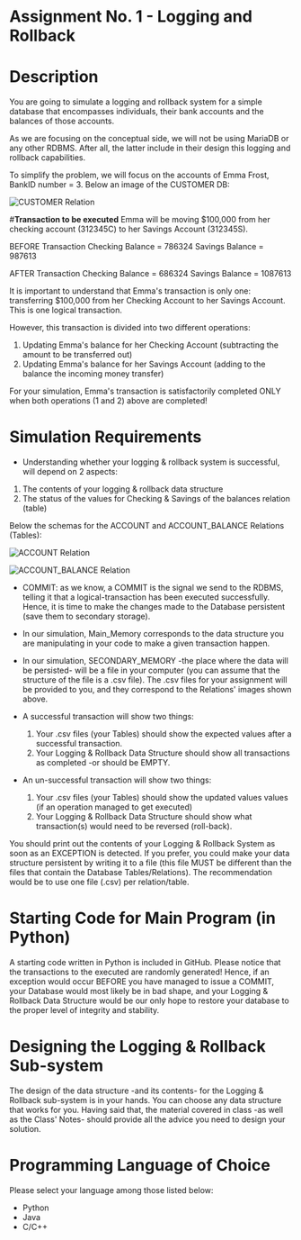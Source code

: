 # **Assignment No. 1 - Logging and Rollback**

# **Description**
You are going to simulate a logging and rollback system for a simple database that encompasses individuals, their bank accounts and the balances of those accounts.

As we are focusing on the conceptual side, we will not be using MariaDB or any other RDBMS. After all, the latter include in their design this logging and rollback capabilities.

To simplify the problem, we will focus on the accounts of Emma Frost, BankID number = 3. Below an image of the CUSTOMER DB:

![CUSTOMER Relation](https://assignment-1/images/customer.png)


#**Transaction to be executed**
Emma will be moving $100,000 from her checking account (312345C) to her Savings Account (312345S).

BEFORE Transaction
Checking Balance = 786324
Savings Balance = 987613

AFTER Transaction
Checking Balance = 686324
Savings Balance = 1087613

It is important to understand that Emma's transaction is only one: transferring $100,000 from her Checking Account to her Savings Account. This is one logical transaction.

However, this transaction is divided into two different operations:
1. Updating Emma's balance for her Checking Account (subtracting the amount to be transferred out)
2. Updating Emma's balance for her Savings Account (adding to the balance the incoming money transfer)

For your simulation, Emma's transaction is satisfactorily completed ONLY when both operations (1 and 2) above are completed!

# **Simulation Requirements**
- Understanding whether your logging & rollback system is successful, will depend on 2 aspects:
1. The contents of your logging & rollback data structure
2. The status of the values for Checking & Savings of the balances relation (table)

Below the schemas for the ACCOUNT and ACCOUNT_BALANCE Relations (Tables):

![ACCOUNT Relation](https://assignment-1/images/account.png)

![ACCOUNT_BALANCE Relation](https://assignment-1/images/account_balance.png)

- COMMIT: as we know, a COMMIT is the signal we send to the RDBMS, telling it that a logical-transaction has been executed successfully. Hence, it is time to make the changes made to the Database persistent (save them to secondary storage).

- In our simulation, Main_Memory corresponds to the data structure you are manipulating in your code to make a given  transaction happen.

- In our simulation, SECONDARY_MEMORY -the place where the data will be persisted- will be a file in your computer (you can assume that the structure of the file is a .csv file). The .csv files for your assignment will be provided to you, and they correspond to the Relations' images shown above.

- A successful transaction will show two things:
   1. Your .csv files (your Tables) should show the expected values after a successful transaction.
   2. Your Logging & Rollback Data Structure should show all transactions as completed -or should be EMPTY.

- An un-successful transaction will show two things:
   1. Your .csv files (your Tables) should show the updated values values (if an operation managed to get executed)
   2. Your Logging & Rollback Data Structure should show what transaction(s) would need to be reversed (roll-back).

You should print out the contents of your Logging & Rollback System as soon as an EXCEPTION is detected. If you prefer, you could make your data structure persistent by writing it to a file (this file MUST be different than the files that contain the Database Tables/Relations). The recommendation would be to use one file (.csv) per relation/table.

# **Starting Code for Main Program (in Python)**
A starting code written in Python is included in GitHub. Please notice that the transactions to the executed are randomly generated! Hence, if an exception would occur BEFORE you have managed to issue a COMMIT, your Database would most likely be in bad shape, and your Logging & Rollback Data Structure would be our only hope to restore your database to the proper level of integrity and stability.

# **Designing the Logging & Rollback Sub-system**
The design of the data structure -and its contents- for the Logging & Rollback sub-system is in your hands. You can choose any data structure that works for you. Having said that, the material covered in class -as well as the Class' Notes- should provide all the advice you need to design your solution.

# **Programming Language of Choice**
Please select your language among those listed below:
   - Python
   - Java
   - C/C++
